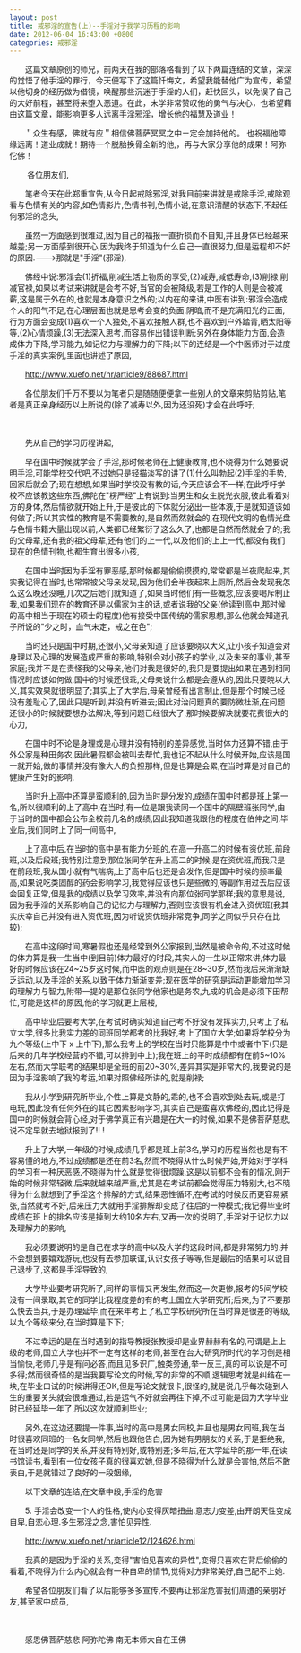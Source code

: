```yaml
---
layout: post
title: 戒邪淫的宣告(上)--手淫对于我学习历程的影响
date: 2012-06-04 16:43:00 +0800
categories: 戒邪淫
---
```


　　这篇文章原创的师兄，前两天在我的部落格看到了以下两篇连结的文章，深深的觉悟了他手淫的罪行，今天便写下了这篇忏悔文，希望我能替他广为宣传，希望以他切身的经历做为借镜，唤醒那些沉迷于手淫的人们，赶快回头，以免误了自己的大好前程，甚至将来堕入恶道。在此，末学非常赞叹他的勇气与决心，也希望藉由这篇文章，能影响更多人远离手淫邪淫，增长他的福慧及道业！
　　＂众生有感，佛就有应＂相信佛菩萨冥冥之中ㄧ定会加持他的。 也祝福他障缘远离！道业成就！期待一个脱胎换骨全新的他,，再与大家分享他的成果！阿弥佗佛！
　　 各位朋友们,   
　　笔者今天在此郑重宣告,从今日起戒除邪淫,对我目前来讲就是戒除手淫,戒除观看与色情有关的内容,如色情影片,色情书刊,色情小说,在意识清醒的状态下,不起任何邪淫的念头,
　　虽然一方面感到很难过,因为自己的福报一直折损而不自知,并且身体已经越来越差;另一方面感到很开心,因为我终于知道为什么自己一直很努力,但是运程却不好的原因.--->那就是"手淫"(邪淫),
　　佛经中说:邪淫会(1)折福,削减生活上物质的享受,(2)减寿,减低寿命,(3)削禄,削减官禄,如果以考试来讲就是会考不好,当官的会被降级,若是工作的人则是会被减薪,这是属于外在的,也就是本身意识之外的;以内在的来讲,中医有讲到:邪淫会造成个人的阳气不足,在心理层面也就是思考会变的负面,阴暗,而不是充满阳光的正面,行为方面会变成(1)喜欢一个人独处,不喜欢接触人群,也不喜欢到户外踏青,晒太阳等等,(2)心情烦躁,(3)无法深入思考,而容易作出错误判断;另外在身体能力方面,会造成体力下降,学习能力,如记忆力与理解力的下降;以下的连结是一个中医师对于过度手淫的真实案例,里面也讲述了原因,
　　http://www.xuefo.net/nr/article9/88687.html
　　各位朋友们千万不要以为笔者只是随随便便拿一些别人的文章来剪贴剪贴,笔者是真正亲身经历以上所说的(除了减寿以外,因为还没死)才会在此呼吁;
　　 
　　先从自己的学习历程讲起,
　　早在国中时候就学会了手淫,那时候老师在上健康教育,也不晓得为什么她要说明手淫,可能学校交代吧,不过她只是轻描淡写的讲了(1)什么叫勃起(2)手淫的手势,回家后就会了;现在想想,如果当时学校没有教的话,今天应该会不一样;在此呼吁学校不应该教这些东西,佛陀在"楞严经"上有说到:当男生和女生脱光衣服,彼此看着对方的身体,然后情欲就开始上升,于是彼此的下体就分泌出一些体液,于是就知道该如何做了;所以其实性的教育是不需要教的,是自然而然就会的,在现代文明的色情光盘与色情书籍大量出现以前,人类都已经繁衍了这么久了,也都是自然而然就会了的;我的父母辈,还有我的祖父母辈,还有他们的上一代,以及他们的上上一代,都没有我们现在的色情刊物,也都生育出很多小孩,
　　在国中当时因为手淫有罪恶感,那时候都是偷偷摸摸的,常常都是半夜爬起来,其实我记得在当时,也常常被父母亲发现,因为他们会半夜起来上厕所,然后会发现我怎么这么晚还没睡,几次之后她们就知道了,如果当时他们有一些概念,应该要喝斥制止我,如果我们现在的教育还是以儒家为主的话,或者说我的父亲(他读到高中,那时候的高中相当于现在的硕士的程度)他有接受中国传统的儒家思想,那么他就会知道孔子所说的"少之时，血气未定，戒之在色";
　　当时还只是国中时期,还很小,父母亲知道了应该要晓以大义,让小孩子知道会对身理以及心理的发展造成严重的影响,特别会对小孩子的学业,以及未来的事业,甚至家庭;我并不是在责怪我的父母亲,他们对我是很好的,我只是要提出如果在遇到相同情况时应该如何做,国中的时候还很乖,父母亲说什么都是会遵从的,因此只要晓以大义,其实效果就很明显了;其实上了大学后,母亲曾经有出言制止,但是那个时候已经没有羞耻心了,因此只是听到,并没有听进去;因此对治问题真的要防微杜渐,在问题还很小的时候就要想办法解决,等到问题已经很大了,那时候要解决就要花费很大的心力,
　　在国中时不论是身理或是心理并没有特别的差异感觉,当时体力还算不错,由于外公家是种田务农,因此暑假都会被叫去帮忙,我也记不起从什么时候开始,应该是国一就开始,做的事情并没有像大人的负担那样,但是也算是会累,在当时算是对自己的健康产生好的影响,
　　当时升上高中还算是蛮顺利的,因为当时是分发的,成绩在国中时都是班上第一名,所以很顺利的上了高中;在当时,有一位是跟我读同一个国中的隔壁班张同学,由于当时的国中都会公布全校前几名的成绩,因此我知道我跟他的程度在伯仲之间,毕业后,我们同时上了同一间高中,
　　上了高中后,在当时的高中是有能力分班的,在高一升高二的时候有资优班,前段班,以及后段班;我特别注意到那位张同学在升上高二的时候,是在资优班,而我只是在前段班,我从国小就有气喘病,上了高中后也还是会发作,但是国中时候的频率最高,如果说吃类固醇的药会影响学习,我觉得应该也只是些微的,等副作用过去后应该会回复正常,但是我的成绩以及学习效率,并没有向那位张同学那样;我的意思是说,因为我手淫的关系影响自己的记忆力与理解力,否则应该很有机会进入资优班(我其实庆幸自己并没有进入资优班,因为听说资优班非常竞争,同学之间似乎只存在比较);
　　在高中这段时间,寒暑假也还是经常到外公家报到,当然是被命令的,不过这时候的体力算是我一生当中(到目前)体力最好的时段,其实人的一生以正常来讲,体力最好的时候应该在24~25岁这时候,而中医的观点则是在28~30岁,然而我后来渐渐缺乏运动,以及手淫的关系,以致于体力渐渐变差;现在医学的研究是运动更能增加学习的理解力与智力,附带一提的是那位张同学他家也是务农,九成的机会是必须下田帮忙,可能是这样的原因,他的学习就更上层楼,
　　高中毕业后要考大学,在考试时确实知道自己考不好没有发挥实力,只考上了私立大学,很多比我实力差的同班同学都考的比我好,考上了国立大学;如果将学校分为九个等级(上中下 x 上中下),那么我考上的学校在当时只能算是中中或者中下(只是后来的几年学校经营的不错,可以排到中上);我在班上的平时成绩都有在前5~10%左右,然而大学联考的结果却是全班的前20~30%,差异其实是非常大的,我要说的是因为手淫影响了我的考运,如果对照佛经所讲的,就是削禄;
　　我从小学到研究所毕业,个性上算是文静的,乖的,也不会喜欢到处去玩,或是打电玩,因此没有任何外在的其它因素影响学习,其实自己是蛮喜欢佛经的,因此记得是国中的时候就会背心经,对于佛学真正有兴趣是在大一的时候,如果不是佛菩萨慈悲,说不定早就去地狱报到了!! !
　　升上了大学,一年级的时候,成绩几乎都是班上前3名,学习的历程当然也是有不容易懂的地方,不过成绩都是还在前3名,然而不晓得从什么时候开始,开始对于学科的学习有一种厌恶感,不晓得为什么就是觉得很烦躁,这是以前都不会有的情况,刚开始的时候非常轻微,后来就越来越严重,尤其是在考试前都会觉得压力特别大,也不晓得为什么就想到了手淫这个排解的方式,结果恶性循环,在考试的时候反而更容易紧张,当然就考不好,后来压力大就用手淫排解却变成了往后的一种模式;我记得毕业时成绩在班上的排名应该是掉到大约10名左右,又再一次的说明了,手淫对于记忆力以及理解力的影响,
　　我必须要说明的是自己在求学的高中以及大学的这段时间,都是非常努力的,并不会想到要嬉戏游玩,也没有去参加联谊,认识女孩子等等,但是最后的结果可以说自己退步了,这都是手淫导致的,
　　大学毕业要考研究所了,同样的事情又再发生,然而这一次更惨,报考的5间学校没有一间录取,其它的同学比我程度差的有的考上国立大学研究所;后来,为了不要那么快去当兵,于是办理延毕,而在来年考上了私立学校研究所在当时算是很差的等级,以九个等级来分,在当时算是下下;
　　不过幸运的是在当时遇到的指导教授张教授却是业界赫赫有名的,可谓是上上级的老师,国立大学也并不一定有这样的老师,甚至在台大;研究所时代的学习倒是相当愉快,老师几乎是有问必答,而且见多识广,触类旁通,举一反三,真的可以说是不可多得;然而很奇怪的是当我要写论文的时候,写的非常的不顺,逻辑思考就是纠结在一块,在毕业口试的时候讲得还OK,但是写论文就很卡,很怪的,就是说几乎每次碰到人生的重要关头就会很难通过,若是运气不好就会再往下掉,不过可能是因为大学毕业时已经延毕一年了,所以这次就顺利毕业;
　　另外,在这边还要提一件事,当时的高中是男女同校,并且也是男女同班,我在当时很喜欢同班的一名女同学,然后也跟他告白,因为她有男朋友的关系,于是拒绝我,在当时还是同学的关系,并没有特别好,或特别差;多年后,在大学延毕的那一年,在读书馆读书,看到有一位女孩子真的很喜欢她,但是不晓得为什么就是会害怕,然后不敢表白,于是就错过了良好的一段姻缘,
　　以下文章的连结,在文章中段,手淫的危害
　　5. 手淫会改变一个人的性格,使内心变得灰暗扭曲.意志力变差,由开朗天性变成自卑,自恋心理.多生邪淫之念,害怕见异性.
　　http://www.xuefo.net/nr/article12/124626.html
　　我真的是因为手淫的关系,变得"害怕见喜欢的异性",变得只喜欢在背后偷偷的看着,不晓得为什么内心就会有一种自卑的情节,觉得对方非常美好,自己配不上她.
　　希望各位朋友们看了以后能够多多宣传,不要再让邪淫危害我们周遭的亲朋好友,甚至家中成员,
　　 
　　感恩佛菩萨慈悲 阿弥陀佛 南无本师大自在王佛
　　 